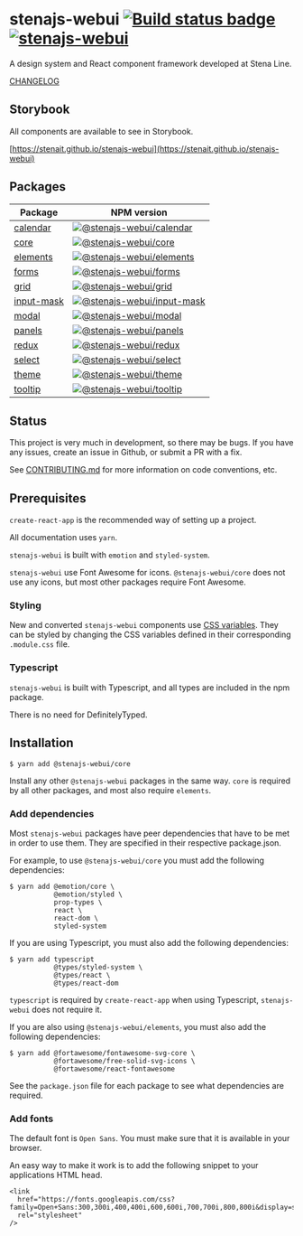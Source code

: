 # stenajs-webui [![Build status badge](https://github.com/StenaIT/stenajs-webui/workflows/Node%20CI/badge.svg)](https://github.com/StenaIT/stenajs-webui/actions?query=workflow%3A%22Node+CI%22) [![stenajs-webui](https://img.shields.io/npm/v/@stenajs-webui/core?label=stenajs-webui)](https://www.npmjs.com/package/@stenajs-webui/core)

A design system and React component framework developed at Stena Line.

[CHANGELOG](CHANGELOG.md)

## Storybook

All components are available to see in Storybook.

[https://stenait.github.io/stenajs-webui](https://stenait.github.io/stenajs-webui)

## Packages

| Package                                     | NPM version                                                                                                                                                                          |
| ------------------------------------------- | ----------------------------------------------------------------------------------------------------------------------------------------------------------------------------------- |
| [calendar](packages/calendar/README.md)     | [![@stenajs-webui/calendar](https://img.shields.io/npm/v/@stenajs-webui/calendar?label=%40stenajs-webui%2Fcalendar)](https://www.npmjs.com/package/@stenajs-webui/calendar)         |
| [core](packages/core/README.md)             | [![@stenajs-webui/core](https://img.shields.io/npm/v/@stenajs-webui/core?label=%40stenajs-webui%2Fcore)](https://www.npmjs.com/package/@stenajs-webui/core)                         |
| [elements](packages/elements/README.md)     | [![@stenajs-webui/elements](https://img.shields.io/npm/v/@stenajs-webui/elements?label=%40stenajs-webui%2Felements)](https://www.npmjs.com/package/@stenajs-webui/elements)         |
| [forms](packages/forms/README.md)           | [![@stenajs-webui/forms](https://img.shields.io/npm/v/@stenajs-webui/forms?label=%40stenajs-webui%2Fforms)](https://www.npmjs.com/package/@stenajs-webui/forms)                     |
| [grid](packages/grid/README.md)             | [![@stenajs-webui/grid](https://img.shields.io/npm/v/@stenajs-webui/grid?label=%40stenajs-webui%2Fgrid)](https://www.npmjs.com/package/@stenajs-webui/grid)                         |
| [input-mask](packages/input-mask/README.md) | [![@stenajs-webui/input-mask](https://img.shields.io/npm/v/@stenajs-webui/input-mask?label=%40stenajs-webui%2Finput-mask)](https://www.npmjs.com/package/@stenajs-webui/input-mask) |
| [modal](packages/modal/README.md)           | [![@stenajs-webui/modal](https://img.shields.io/npm/v/@stenajs-webui/modal?label=%40stenajs-webui%2Fmodal)](https://www.npmjs.com/package/@stenajs-webui/modal)                     |
| [panels](packages/panels/README.md)         | [![@stenajs-webui/panels](https://img.shields.io/npm/v/@stenajs-webui/panels?label=%40stenajs-webui%2Fpanels)](https://www.npmjs.com/package/@stenajs-webui/panels)                 |
| [redux](packages/redux/README.md)           | [![@stenajs-webui/redux](https://img.shields.io/npm/v/@stenajs-webui/redux?label=%40stenajs-webui%2Fredux)](https://www.npmjs.com/package/@stenajs-webui/redux)                     |
| [select](packages/select/README.md)         | [![@stenajs-webui/select](https://img.shields.io/npm/v/@stenajs-webui/select?label=%40stenajs-webui%2Fselect)](https://www.npmjs.com/package/@stenajs-webui/select)                 |
| [theme](packages/theme/README.md)           | [![@stenajs-webui/theme](https://img.shields.io/npm/v/@stenajs-webui/theme?label=%40stenajs-webui%2Ftheme)](https://www.npmjs.com/package/@stenajs-webui/theme)                     |
| [tooltip](packages/tooltip/README.md)       | [![@stenajs-webui/tooltip](https://img.shields.io/npm/v/@stenajs-webui/tooltip?label=%40stenajs-webui%2Ftooltip)](https://www.npmjs.com/package/@stenajs-webui/tooltip)             |


## Status

This project is very much in development, so there may be bugs.
If you have any issues, create an issue in Github, or submit a PR with a fix.

See [CONTRIBUTING.md](CONTRIBUTING.md) for more information on code conventions, etc.

## Prerequisites

`create-react-app` is the recommended way of setting up a project.

All documentation uses `yarn`.

`stenajs-webui` is built with `emotion` and `styled-system`.

`stenajs-webui` use Font Awesome for icons.
`@stenajs-webui/core` does not use any icons, but most other packages require Font Awesome.

### Styling

New and converted `stenajs-webui` components use [CSS variables](packages/elements/default-theme.css).
They can be styled by changing the CSS variables defined in their corresponding `.module.css` file.

### Typescript

`stenajs-webui` is built with Typescript, and all types are included in the npm package.

There is no need for DefinitelyTyped.

## Installation

```
$ yarn add @stenajs-webui/core
```

Install any other `@stenajs-webui` packages in the same way.
`core` is required by all other packages, and most also require `elements`.

### Add dependencies

Most `stenajs-webui` packages have peer dependencies that have to be met in order to use them.
They are specified in their respective package.json.

For example, to use `@stenajs-webui/core` you must add the following dependencies:

```
$ yarn add @emotion/core \
           @emotion/styled \
           prop-types \
           react \
           react-dom \
           styled-system
```

If you are using Typescript, you must also add the following dependencies:

```
$ yarn add typescript
           @types/styled-system \
           @types/react \
           @types/react-dom
```

`typescript` is required by `create-react-app` when using Typescript, `stenajs-webui` does not require it.

If you are also using `@stenajs-webui/elements`, you must also add the following dependencies:

```
$ yarn add @fortawesome/fontawesome-svg-core \
           @fortawesome/free-solid-svg-icons \
           @fortawesome/react-fontawesome
```

See the `package.json` file for each package to see what dependencies are required.

### Add fonts

The default font is `Open Sans`. You must make sure that it is available in your browser.

An easy way to make it work is to add the following snippet to your applications HTML head.

```
<link
  href="https://fonts.googleapis.com/css?family=Open+Sans:300,300i,400,400i,600,600i,700,700i,800,800i&display=swap"
  rel="stylesheet"
/>
```
